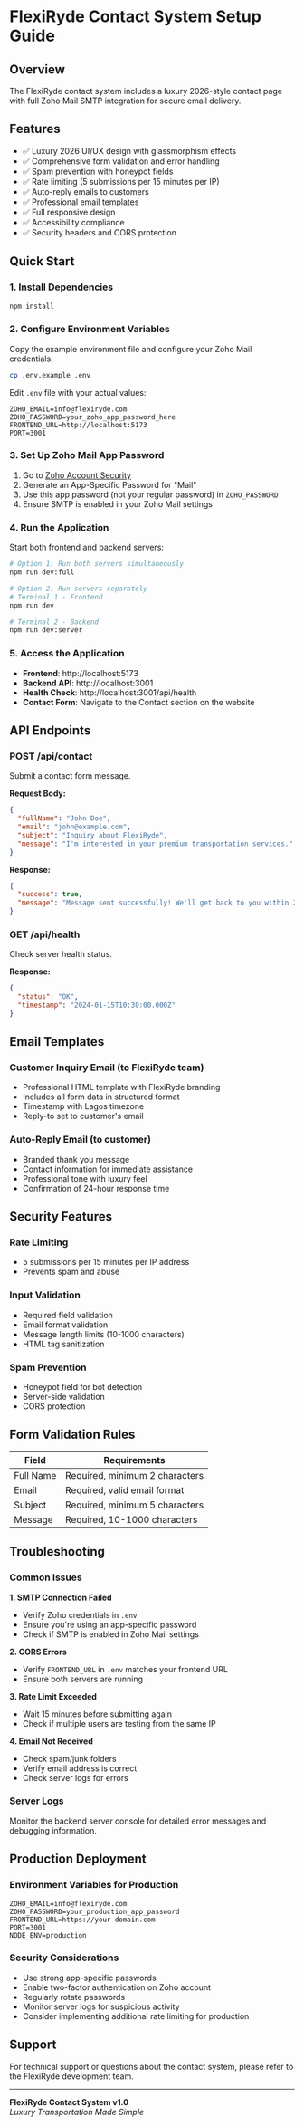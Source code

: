 # FlexiRyde Contact System Setup Guide

## Overview
The FlexiRyde contact system includes a luxury 2026-style contact page with full Zoho Mail SMTP integration for secure email delivery.

## Features
- ✅ Luxury 2026 UI/UX design with glassmorphism effects
- ✅ Comprehensive form validation and error handling
- ✅ Spam prevention with honeypot fields
- ✅ Rate limiting (5 submissions per 15 minutes per IP)
- ✅ Auto-reply emails to customers
- ✅ Professional email templates
- ✅ Full responsive design
- ✅ Accessibility compliance
- ✅ Security headers and CORS protection

## Quick Start

### 1. Install Dependencies
```bash
npm install
```

### 2. Configure Environment Variables
Copy the example environment file and configure your Zoho Mail credentials:

```bash
cp .env.example .env
```

Edit `.env` file with your actual values:
```env
ZOHO_EMAIL=info@flexiryde.com
ZOHO_PASSWORD=your_zoho_app_password_here
FRONTEND_URL=http://localhost:5173
PORT=3001
```

### 3. Set Up Zoho Mail App Password
1. Go to [Zoho Account Security](https://accounts.zoho.com/home#security/app-passwords)
2. Generate an App-Specific Password for "Mail"
3. Use this app password (not your regular password) in `ZOHO_PASSWORD`
4. Ensure SMTP is enabled in your Zoho Mail settings

### 4. Run the Application
Start both frontend and backend servers:

```bash
# Option 1: Run both servers simultaneously
npm run dev:full

# Option 2: Run servers separately
# Terminal 1 - Frontend
npm run dev

# Terminal 2 - Backend
npm run dev:server
```

### 5. Access the Application
- **Frontend**: http://localhost:5173
- **Backend API**: http://localhost:3001
- **Health Check**: http://localhost:3001/api/health
- **Contact Form**: Navigate to the Contact section on the website

## API Endpoints

### POST /api/contact
Submit a contact form message.

**Request Body:**
```json
{
  "fullName": "John Doe",
  "email": "john@example.com",
  "subject": "Inquiry about FlexiRyde",
  "message": "I'm interested in your premium transportation services."
}
```

**Response:**
```json
{
  "success": true,
  "message": "Message sent successfully! We'll get back to you within 24 hours."
}
```

### GET /api/health
Check server health status.

**Response:**
```json
{
  "status": "OK",
  "timestamp": "2024-01-15T10:30:00.000Z"
}
```

## Email Templates

### Customer Inquiry Email (to FlexiRyde team)
- Professional HTML template with FlexiRyde branding
- Includes all form data in structured format
- Timestamp with Lagos timezone
- Reply-to set to customer's email

### Auto-Reply Email (to customer)
- Branded thank you message
- Contact information for immediate assistance
- Professional tone with luxury feel
- Confirmation of 24-hour response time

## Security Features

### Rate Limiting
- 5 submissions per 15 minutes per IP address
- Prevents spam and abuse

### Input Validation
- Required field validation
- Email format validation
- Message length limits (10-1000 characters)
- HTML tag sanitization

### Spam Prevention
- Honeypot field for bot detection
- Server-side validation
- CORS protection

## Form Validation Rules

| Field | Requirements |
|-------|-------------|
| Full Name | Required, minimum 2 characters |
| Email | Required, valid email format |
| Subject | Required, minimum 5 characters |
| Message | Required, 10-1000 characters |

## Troubleshooting

### Common Issues

**1. SMTP Connection Failed**
- Verify Zoho credentials in `.env`
- Ensure you're using an app-specific password
- Check if SMTP is enabled in Zoho Mail settings

**2. CORS Errors**
- Verify `FRONTEND_URL` in `.env` matches your frontend URL
- Ensure both servers are running

**3. Rate Limit Exceeded**
- Wait 15 minutes before submitting again
- Check if multiple users are testing from the same IP

**4. Email Not Received**
- Check spam/junk folders
- Verify email address is correct
- Check server logs for errors

### Server Logs
Monitor the backend server console for detailed error messages and debugging information.

## Production Deployment

### Environment Variables for Production
```env
ZOHO_EMAIL=info@flexiryde.com
ZOHO_PASSWORD=your_production_app_password
FRONTEND_URL=https://your-domain.com
PORT=3001
NODE_ENV=production
```

### Security Considerations
- Use strong app-specific passwords
- Enable two-factor authentication on Zoho account
- Regularly rotate passwords
- Monitor server logs for suspicious activity
- Consider implementing additional rate limiting for production

## Support
For technical support or questions about the contact system, please refer to the FlexiRyde development team.

---

**FlexiRyde Contact System v1.0**  
*Luxury Transportation Made Simple*
